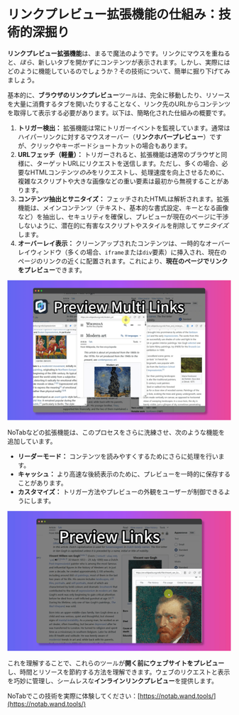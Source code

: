 # リンクプレビュー拡張機能の仕組み：技術的深掘り

**リンクプレビュー拡張機能**は、まるで魔法のようです。リンクにマウスを重ねると、*ほら*、新しいタブを開かずにコンテンツが表示されます。しかし、実際にはどのように機能しているのでしょうか？その技術について、簡単に掘り下げてみましょう。

基本的に、**ブラウザのリンクプレビュー**ツールは、完全に移動したり、リソースを大量に消費するタブを開いたりすることなく、リンク先のURLからコンテンツを取得して表示する必要があります。以下は、簡略化された仕組みの概要です。

1.  **トリガー検出：** 拡張機能は常にトリガーイベントを監視しています。通常はハイパーリンクに対するマウスオーバー（**リンクホバープレビュー**）ですが、クリックやキーボードショートカットの場合もあります。
2.  **URLフェッチ（軽量）：** トリガーされると、拡張機能は通常のブラウザと同様に、ターゲットURLにリクエストを送信します。ただし、多くの場合、必要なHTMLコンテンツ*のみ*をリクエストし、処理速度を向上させるために、複雑なスクリプトや大きな画像などの重い要素は最初から無視することがあります。
3.  **コンテンツ抽出とサニタイズ：** フェッチされたHTMLは解析されます。拡張機能は、メインコンテンツ（テキスト、基本的な書式設定、キーとなる画像など）を抽出し、セキュリティを確保し、プレビューが現在のページに干渉しないように、潜在的に有害なスクリプトやスタイルを削除して*サニタイズ*します。
4.  **オーバーレイ表示：** クリーンアップされたコンテンツは、一時的なオーバーレイウィンドウ（多くの場合、`iframe`または`div`要素）に挿入され、現在のページのリンクの近くに配置されます。これにより、**現在のページでリンクをプレビュー**できます。

![リンクプレビュー処理の概念図](../images/notab1.png) <!-- Conceptual image -->

NoTabなどの拡張機能は、このプロセスをさらに洗練させ、次のような機能を追加しています。
*   **リーダーモード：** コンテンツを読みやすくするためにさらに処理を行います。
*   **キャッシュ：** より高速な後続表示のために、プレビューを一時的に保存することがあります。
*   **カスタマイズ：** トリガー方法やプレビューの外観をユーザーが制御できるようにします。

![NoTabのインターフェース](../images/notab2.png)

これを理解することで、これらのツールが**開く前にウェブサイトをプレビュー**し、時間とリソースを節約する方法を理解できます。ウェブのリクエストと表示を巧妙に管理し、シームレスな**インラインリンクプレビュー**を提供します。

NoTabでこの技術を実際に体験してください：[https://notab.wand.tools/](https://notab.wand.tools/)
